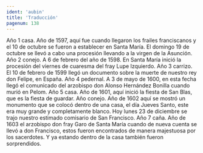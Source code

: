 ```yaml
---
ident: 'aubin'
title: 'Traducción'
pagenum: 138
---
```

Año 1 casa. Año de 1597, aquí fue cuando llegaron los frailes franciscanos y el 10 de octubre se fueron a establecer en Santa María.
El domingo 19 de octubre se llevó a cabo una procesión llevando a la virgen de la Asunción.
Año 2 conejo. A 6 de febrero del año de 1598. En Santa María inició la procesión del viernes de cuaresma del fray Lupe Izquierdo.
Año 3 carrizo. El 10 de febrero de 1599 llegó un documento sobre la muerte de nuestro rey don Felipe, en España.
Año 4 pedernal. A 3 de mayo de 1600, en esta fecha llegó el comunicado del arzobispo don Alonso Hernández Bonilla cuando murió en Pelom.
Año 5 casa. Año de 1601, aquí inició la fiesta de San Blas, que es la fiesta de guardar.
Año conejo. Año de 1602 aquí se mostró un monumento que se colocó dentro de una casa, el día Jueves Santo, este era muy grande y completamente blanco.
Hoy lunes 23 de diciembre se trajo nuestro estimado comisario de San Francisco.
Año 7 caña. Año de 1603 el arzobispo don fray Garo de Santa María cuando de nueva cuenta se llevó a don Francisco, estos fueron encontrados de manera majestuosa por los sacerdotes. Y ya estando dentro de la casa también fueron sorprendidos.
